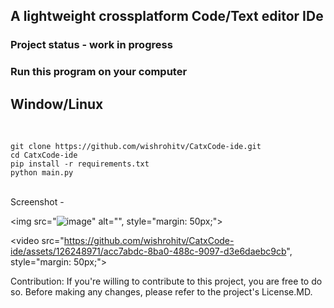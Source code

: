 ## A lightweight crossplatform Code/Text editor IDe

### Project status - work in progress

<h3>Run this program on your computer</h3>

<h2>Window/Linux</h2>

<br>
<code>
git clone https://github.com/wishrohitv/CatxCode-ide.git
cd CatxCode-ide
pip install -r requirements.txt
python main.py
</code>
<br>

Screenshot -

<img src="![image](https://github.com/wishrohitv/CatxCode-ide/assets/126248971/8a58d3f0-003d-4501-ab25-f1ba784199a5)" alt="", style="margin: 50px;">


<video src="https://github.com/wishrohitv/CatxCode-ide/assets/126248971/acc7abdc-8ba0-488c-9097-d3e6daebc9cb", style="margin: 50px;"></video>



<p>Contribution: If you're willing to contribute to this project, you are free to do so. Before making any changes, please refer to the project's <a link = "">License.MD</a>.
</p>
